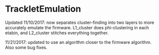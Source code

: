 # TrackletEmulation
Updated 11/10/2017: now separates cluster-finding into two layers to more accurately emulate the firmware.
L1_cluster does phi-clustering in each etabin, and L2_cluster stitches everything together.

11/21/2017: updated to use an algorithm closer to the firmware algorithm. Also some bug fixes.
